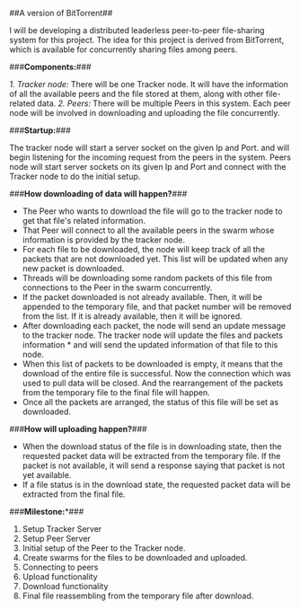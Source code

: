 ##A version of BitTorrent##

I will be developing a distributed leaderless peer-to-peer file-sharing system for this project.
The idea for this project is derived from BitTorrent, which is available for concurrently sharing files among peers. 

###**Components:**###

*1. Tracker node:*  There will be one Tracker node. It will have the information of all the available peers and the file stored at them, along with other file-related data.
*2. Peers:* There will be multiple Peers in this system. Each peer node will be involved in downloading and uploading the file concurrently.

###**Startup:**###

The tracker node will start a server socket on the given Ip and Port. and will begin listening for the incoming request from the peers in the system. 
Peers node will start server sockets on its given Ip and Port and connect with the Tracker node to do the initial setup.

###**How downloading of data will happen?**###

* The Peer who wants to download the file will go to the tracker node to get that file's related information.
* That Peer will connect to all the available peers in the swarm whose information is provided by the tracker node.
* For each file to be downloaded, the node will keep track of all the packets that are not downloaded yet. This list will be updated when any new packet is downloaded.
* Threads will be downloading some random packets of this file from connections to the Peer in the swarm concurrently. 
* If the packet downloaded is not already available. Then, it will be appended to the temporary file, and that packet number will be removed from the list. If it is already available, then it will be ignored. 
* After downloading each packet, the node will send an update message to the tracker node. The tracker node will update the files and packets information * and will send the updated information of that file to this node.
* When this list of packets to be downloaded is empty, it means that the download of the entire file is successful. Now the connection which was used to pull data will be closed. And the rearrangement of the packets from the temporary file to the final file will happen.
* Once all the packets are arranged, the status of this file will be set as downloaded.

###**How will uploading happen?**###

* When the download status of the file is in downloading state, then the requested packet data will be extracted from the temporary file. If the packet is not available, it will send a response saying that packet is not yet available. 
* If a file status is in the download state, the requested packet data will be extracted from the final file.

###**Milestone:***###

1. Setup Tracker Server
2. Setup Peer Server
3. Initial setup of the Peer to the Tracker node.
4. Create swarms for the files to be downloaded and uploaded.
5. Connecting to peers
6. Upload functionality
7. Download functionality
8. Final file reassembling from the temporary file after download.
